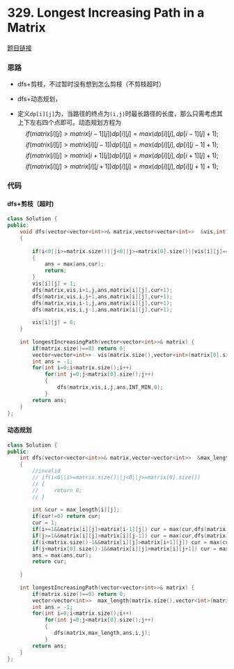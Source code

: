 # 329. Longest Increasing Path in a Matrix
[题目链接](https://leetcode.com/problems/longest-increasing-path-in-a-matrix/)

### 思路
* dfs+剪枝，不过暂时没有想到怎么剪枝（不剪枝超时）
* dfs+动态规划，


* 定义`dp[i][j]`为，当路径的终点为`(i,j)`时最长路径的长度，那么只需考虑其上下左右四个点即可。动态规划方程为
$$
if(matrix[i][j]>matrix[i-1][j]) dp[i][j] = max(dp[i][j],dp[i-1][j]+1);
$$
$$
if(matrix[i][j]>matrix[i][j-1]) dp[i][j] = max(dp[i][j],dp[i][j-1]+1);
$$
$$
if(matrix[i][j]>matrix[i+1][j]) dp[i][j] = max(dp[i][j],dp[i+1][j]+1);
$$
$$
if(matrix[i][j]>matrix[i][j+1]) dp[i][j] = max(dp[i][j],dp[i][j+1]+1);
$$

### 代码

#### dfs+剪枝（超时)



```cpp
class Solution {
public:
    void dfs(vector<vector<int>>& matrix,vector<vector<int>>  &vis,int i,int j,int &ans,int pre,int cur)
    {
        
        if(i<0||i>=matrix.size()||j<0||j>=matrix[0].size()||vis[i][j]==1||matrix[i][j]<=pre) 
        {
            ans = max(ans,cur);
            return;
        }
        vis[i][j] = 1;
        dfs(matrix,vis,i+1,j,ans,matrix[i][j],cur+1);
        dfs(matrix,vis,i,j+1,ans,matrix[i][j],cur+1);
        dfs(matrix,vis,i-1,j,ans,matrix[i][j],cur+1);
        dfs(matrix,vis,i,j-1,ans,matrix[i][j],cur+1);
        
        vis[i][j] = 0;
    }
    
    int longestIncreasingPath(vector<vector<int>>& matrix) {
        if(matrix.size()==0) return 0;
        vector<vector<int>>  vis(matrix.size(),vector<int>(matrix[0].size(),0));
        int ans = -1;
        for(int i=0;i<matrix.size();i++)
            for(int j=0;j<matrix[0].size();j++)
            {
                dfs(matrix,vis,i,j,ans,INT_MIN,0);
            }
        return ans;
    }
};
```



#### 动态规划


```cpp
class Solution {
public:
    int dfs(vector<vector<int>>& matrix,vector<vector<int>>  &max_length,int &ans,int i,int j)
    {
        //invalid
        // if(i<0||i>=matrix.size()||j<0||j>=matrix[0].size()) 
        // {
        //     return 0;
        // }
        
        int &cur = max_length[i][j];
        if(cur!=0) return cur;
        cur = 1;
        if(i>=1&&matrix[i][j]>matrix[i-1][j]) cur = max(cur,dfs(matrix,max_length,ans,i-1,j)+1);
        if(j>=1&&matrix[i][j]>matrix[i][j-1]) cur = max(cur,dfs(matrix,max_length,ans,i,j-1)+1);
        if(i<matrix.size()-1&&matrix[i][j]>matrix[i+1][j]) cur = max(cur,dfs(matrix,max_length,ans,i+1,j)+1);
        if(j<matrix[0].size()-1&&matrix[i][j]>matrix[i][j+1]) cur = max(cur,dfs(matrix,max_length,ans,i,j+1)+1);
        ans = max(ans,cur);
        return cur;
        
    }
    
    int longestIncreasingPath(vector<vector<int>>& matrix) {
        if(matrix.size()==0) return 0;
        vector<vector<int>>  max_length(matrix.size(),vector<int>(matrix[0].size(),0));
        int ans = -1;
        for(int i=0;i<matrix.size();i++)
            for(int j=0;j<matrix[0].size();j++)
            {
               dfs(matrix,max_length,ans,i,j);
            }
        return ans;
    }
};

```